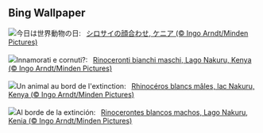 ## Bing Wallpaper
![](https://www.bing.com/th?id=OHR.RhinosKenya_JA-JP7911615612_UHD.jpg&w=1000)今日は世界動物の日:&nbsp;&ensp;[シロサイの顔合わせ, ケニア (© Ingo Arndt/Minden Pictures)](https://www.bing.com/th?id=OHR.RhinosKenya_JA-JP7911615612_UHD.jpg)
<br><br/>
![](https://www.bing.com/th?id=OHR.RhinosKenya_IT-IT3428289115_UHD.jpg&w=1000)Innamorati e cornuti?:&nbsp;&ensp;[Rinoceronti bianchi maschi, Lago Nakuru, Kenya (© Ingo Arndt/Minden Pictures)](https://www.bing.com/th?id=OHR.RhinosKenya_IT-IT3428289115_UHD.jpg)
<br><br/>
![](https://www.bing.com/th?id=OHR.RhinosKenya_FR-FR8206885022_UHD.jpg&w=1000)Un animal au bord de l'extinction:&nbsp;&ensp;[Rhinocéros blancs mâles, lac Nakuru, Kenya (© Ingo Arndt/Minden Pictures)](https://www.bing.com/th?id=OHR.RhinosKenya_FR-FR8206885022_UHD.jpg)
<br><br/>
![](https://www.bing.com/th?id=OHR.RhinosKenya_ES-ES5145114880_UHD.jpg&w=1000)Al borde de la extinción:&nbsp;&ensp;[Rinocerontes blancos machos, Lago Nakuru, Kenia (© Ingo Arndt/Minden Pictures)](https://www.bing.com/th?id=OHR.RhinosKenya_ES-ES5145114880_UHD.jpg)
<br><br/>
